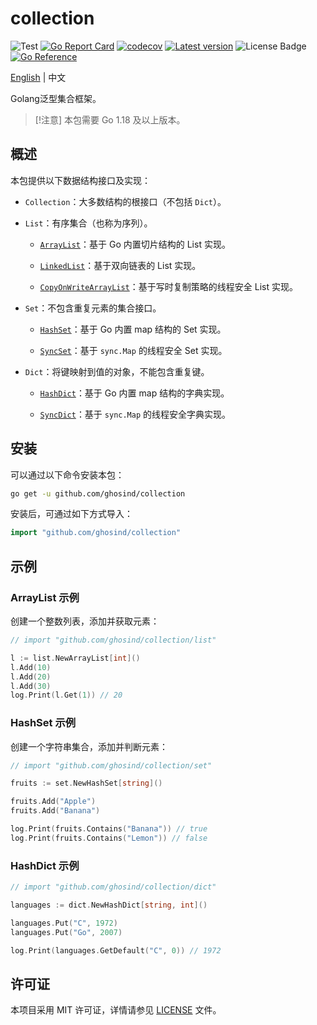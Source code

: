 # collection

![Test](https://github.com/ghosind/collection/workflows/collection/badge.svg)
[![Go Report Card](https://goreportcard.com/badge/github.com/ghosind/collection)](https://goreportcard.com/report/github.com/ghosind/collection)
[![codecov](https://codecov.io/gh/ghosind/collection/branch/main/graph/badge.svg)](https://codecov.io/gh/ghosind/collection)
[![Latest version](https://img.shields.io/github/v/release/ghosind/collection?include_prereleases)](https://github.com/ghosind/collection)
![License Badge](https://img.shields.io/github/license/ghosind/collection)
[![Go Reference](https://pkg.go.dev/badge/github.com/ghosind/collection.svg)](https://pkg.go.dev/github.com/ghosind/collection)

[English](README.md) | 中文

Golang泛型集合框架。

> [!注意]
> 本包需要 Go 1.18 及以上版本。

## 概述

本包提供以下数据结构接口及实现：

- `Collection`：大多数结构的根接口（不包括 `Dict`）。

- `List`：有序集合（也称为序列）。

    - [`ArrayList`](https://pkg.go.dev/github.com/ghosind/collection/list#ArrayList)：基于 Go 内置切片结构的 List 实现。

    - [`LinkedList`](https://pkg.go.dev/github.com/ghosind/collection/list#LinkedList)：基于双向链表的 List 实现。

    - [`CopyOnWriteArrayList`](https://pkg.go.dev/github.com/ghosind/collection/list#CopyOnWriteArrayList)：基于写时复制策略的线程安全 List 实现。

- `Set`：不包含重复元素的集合接口。

    - [`HashSet`](https://pkg.go.dev/github.com/ghosind/collection/set#HashSet)：基于 Go 内置 map 结构的 Set 实现。

    - [`SyncSet`](https://pkg.go.dev/github.com/ghosind/collection/set#SyncSet)：基于 `sync.Map` 的线程安全 Set 实现。

- `Dict`：将键映射到值的对象，不能包含重复键。

    - [`HashDict`](https://pkg.go.dev/github.com/ghosind/collection/dict#HashDict)：基于 Go 内置 map 结构的字典实现。

    - [`SyncDict`](https://pkg.go.dev/github.com/ghosind/collection/dict#SyncDict)：基于 `sync.Map` 的线程安全字典实现。

## 安装

可以通过以下命令安装本包：

```sh
go get -u github.com/ghosind/collection
```

安装后，可通过如下方式导入：

```go
import "github.com/ghosind/collection"
```

## 示例

### ArrayList 示例

创建一个整数列表，添加并获取元素：

```go
// import "github.com/ghosind/collection/list"

l := list.NewArrayList[int]()
l.Add(10)
l.Add(20)
l.Add(30)
log.Print(l.Get(1)) // 20
```

### HashSet 示例

创建一个字符串集合，添加并判断元素：

```go
// import "github.com/ghosind/collection/set"

fruits := set.NewHashSet[string]()

fruits.Add("Apple")
fruits.Add("Banana")

log.Print(fruits.Contains("Banana")) // true
log.Print(fruits.Contains("Lemon")) // false
```

### HashDict 示例

```go
// import "github.com/ghosind/collection/dict"

languages := dict.NewHashDict[string, int]()

languages.Put("C", 1972)
languages.Put("Go", 2007)

log.Print(languages.GetDefault("C", 0)) // 1972
```

## 许可证

本项目采用 MIT 许可证，详情请参见 [LICENSE](LICENSE) 文件。
